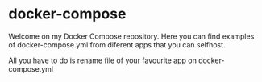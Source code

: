 # docker-compose
Welcome on my Docker Compose repository. Here you can find examples of docker-compose.yml from diferent apps that you can selfhost.

All you have to do is rename file of your favourite app on docker-compose.yml
